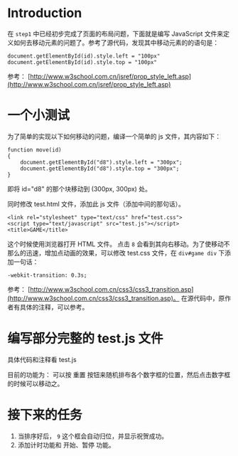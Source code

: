 # Introduction

在 `step1` 中已经初步完成了页面的布局问题，下面就是编写 JavaScript 文件来定义如何去移动元素的问题了。参考了源代码，发现其中移动元素的的语句是：

	document.getElementById(id).style.left = "100px"
	document.getElementById(id).style.top = "100px"

参考： [http://www.w3school.com.cn/jsref/prop_style_left.asp](http://www.w3school.com.cn/jsref/prop_style_left.asp)

# 一个小测试

为了简单的实现以下如何移动的问题，编译一个简单的 js 文件，其内容如下：

	function move(id)
	{
		document.getElementById("d8").style.left = "300px";
		document.getElementById("d8").style.top = "300px";
	}

即将 id="d8" 的那个块移动到 (300px, 300px) 处。

同时修改 test.html 文件，添加此 js 文件（添加中间的那句话）。

	<link rel="stylesheet" type="text/css" href="test.css">
	<script type="text/javascript" src="test.js"></script>
	<title>GAME</title>

这个时候使用浏览器打开 HTML 文件。 点击 `8` 会看到其向右移动。为了使移动不那么的迅速，增加点动画的效果，可以修改 test.css 文件，在 `div#game div` 下添加一句话：

	-webkit-transition: 0.3s;

参考： [http://www.w3school.com.cn/css3/css3_transition.asp](http://www.w3school.com.cn/css3/css3_transition.asp)。 在源代码中，原作者有具体的注释，可以参考。 

# 编写部分完整的 test.js 文件

具体代码和注释看 test.js 

目前的功能为： 可以按 重置 按钮来随机排布各个数字框的位置，然后点击数字框的时候可以移动之。

# 接下来的任务

1. 当排序好后， `9` 这个框会自动归位，并显示祝贺成功。
2. 添加计时功能和 开始、暂停 功能。

